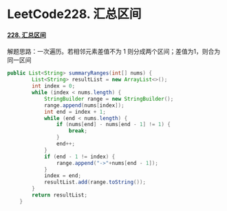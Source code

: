 # LeetCode228. 汇总区间

#### [228. 汇总区间](https://leetcode-cn.com/problems/summary-ranges/)

解题思路：一次遍历。若相邻元素差值不为 1 则分成两个区间；差值为1，则合为同一区间

```java
public List<String> summaryRanges(int[] nums) {
        List<String> resultList = new ArrayList<>();
        int index = 0;
        while (index < nums.length) {
            StringBuilder range = new StringBuilder();
            range.append(nums[index]);
            int end = index + 1;
            while (end < nums.length) {
                if (nums[end] - nums[end - 1] != 1) {
                    break;
                }
                end++;
            }
            if (end - 1 != index) {
                range.append("->"+nums[end - 1]);
            }
            index = end;
            resultList.add(range.toString());
        }
        return resultList;
    }
```


  